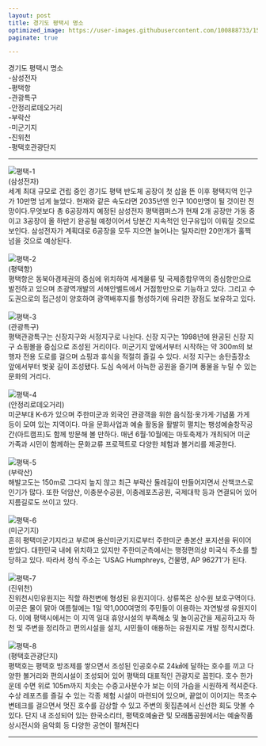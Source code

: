 ```yaml
---
layout: post
title: 경기도 평택시 명소
optimized_image: https://user-images.githubusercontent.com/100888733/156873473-4efb3a82-0138-4809-9c9d-0d1b86bb87ff.jpg
paginate: true

---
```

경기도 평택시 명소<br>
-삼성전자<br>
-평택항<br>
-관광특구<br>
-안정리로데오거리<br>
-부락산<br>
-미군기지<br>
-진위천<br>
-평택호관광단지<br>

---

![평택-1](https://user-images.githubusercontent.com/100888733/156863195-3b37b39e-65c9-4dd5-81e9-0412bff059d0.jpg)
<br>(삼성전자) <br>
세계 최대 규모로 건립 중인 경기도 평택 반도체 공장이 첫 삽을 뜬 이후 평택지역 인구가 10만명 넘게 늘었다. 현재와 같은 속도라면 2035년엔 인구 100만명이 될 것이란 전망이다.무엇보다 총 6공장까지 예정된 삼성전자 평택캠퍼스가 현재 2개 공장만 가동 중이고 3공장이 올 하반기 완공될 예정이어서 당분간 지속적인 인구유입이 이뤄질 것으로 보인다. 삼성전자가 계획대로 6공장을 모두 지으면 늘어나는 일자리만 20만개가 훌쩍 넘을 것으로 예상된다.
<br> <br>
![평택-2](https://user-images.githubusercontent.com/100888733/156863184-2ab7fb2a-e14d-4ca1-a716-14562122602d.jpg)
<br>(평택항) <br>
평택항은 동북아경제권의 중심에 위치하여 세계물류 및 국제종합무역의 중심항만으로 발전하고 있으며 초광역개발의 서해안벨트에서 거점항만으로 기능하고 있다. 그리고 수도권으로의 접근성이 양호하여 광역배후지를 형성하기에 유리한 장점도 보유하고 있다. 
<br> <br>
![평택-3](https://user-images.githubusercontent.com/100888733/156863187-9908e74c-dbf2-4839-96c0-3a327241cff9.jpg)
<br>(관광특구) <br>
평택관광특구는 신장지구와 서정지구로 나뉜다. 신장 지구는 1998년에 완공된 신장 지구 쇼핑몰을 중심으로 조성된 거리이다. 미군기지 앞에서부터 시작하는 약 300m의 보행자 전용 도로를 걸으며 쇼핑과 휴식을 적절히 즐길 수 있다. 서정 지구는 송탄출장소 앞에서부터 벚꽃 길이 조성됐다. 도심 속에서 아늑한 공원을 즐기며 풍물을 누릴 수 있는 문화의 거리다.
<br> <br>
![평택-4](https://user-images.githubusercontent.com/100888733/156863188-107bc7fa-ea5a-4318-916e-c2e6db0aaa83.jpg)
<br>(안정리로데오거리) <br>
미군부대 K-6가 있으며 주한미군과 외국인 관광객을 위한 음식점·옷가게·기념품 가게 등이 모여 있는 지역이다. 마을 문화사업과 예술 활동을 활발히 펼치는 팽성예술창작공간(아트캠프)도 함께 방문해 볼 만하다. 매년 6월·10월에는 마토축제가 개최되어 미군 가족과 시민이 함께하는 문화교류 프로젝트로 다양한 체험과 볼거리를 제공한다.
<br> <br>
![평택-5](https://user-images.githubusercontent.com/100888733/156863189-71c984be-5d90-4b0d-a4ae-25ce6c8e82b6.jpg)
<br>(부락산) <br>
해발고도는 150m로 그다지 높지 않고 최근 부락산 둘레길이 만들어지면서 산책코스로 인기가 많다. 또한 덕암산, 이충분수공원, 이충레포츠공원, 국제대학 등과 연결되어 있어 지름길로도 쓰이고 있다.
<br> <br>
![평택-6](https://user-images.githubusercontent.com/100888733/156863191-11384d66-88a4-451c-8e0b-4ac7456bace3.jpg)
<br>(미군기지) <br>
흔히 평택미군기지라고 부르며 용산미군기지로부터 주한미군 총본산 포지션을 뒤이어받았다. 대한민국 내에 위치하고 있지만 주한미군측에서는 행정편의상 미국식 주소를 할당하고 있다. 따라서 정식 주소는 'USAG Humphreys, 건물명, AP 96271'가 된다.
<br> <br>
![평택-7](https://user-images.githubusercontent.com/100888733/156863193-6cbc7760-f629-4035-822c-e37122e75a61.jpg)
<br>(진위천) <br>
진위천시민유원지는 직할 하천변에 형성된 유원지이다. 상류쪽은 상수원 보호구역이다. 이곳은 물이 맑아 여름철에는 1일 약1,000여명의 주민들이 이용하는 자연발생 유원지이다. 이에 평택시에서는 이 지역 일대 휴양시설의 부족해소 및 놀이공간을 제공하고자 하천 및 주변을 정리하고 편의시설을 설치, 시민들이 애용하는 유원지로 개발 정착시켰다.
<br> <br>
![평택-8](https://user-images.githubusercontent.com/100888733/156863194-8a9af5e1-1899-42e6-9ae9-0f7d380ecd93.jpg)
<br>(평택호관광단지) <br>
평택호는 평택호 방조제를 쌓으면서 조성된 인공호수로 24㎢에 달하는 호수를 끼고 다양한 볼거리와 편의시설이 조성되어 있어 평택의 대표적인 관광지로 꼽힌다. 호수 한가운데 수면 위로 105m까지 치솟는 수중고사분수가 보는 이의 가슴을 시원하게 적셔준다. 수상 레포츠를 즐길 수 있는 각종 체험 시설이 마련되어 있으며, 끝없이 이어지는 목조수변테크를 걸으면서 멋진 호수를 감상할 수 있고 주변의 횟집촌에서 신선한 회도 맛볼 수 있다. 단지 내 조성되어 있는 한국소리터, 평택호예술관 및 모래톱공원에서는 예술작품 상시전시와 음악회 등 다양한 공연이 펼쳐진다
        
---
